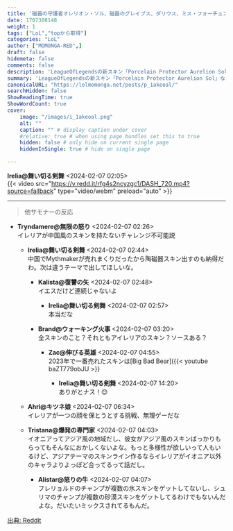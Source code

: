 ```yaml
---
title: '磁器の守護者オレリオン・ソル、磁器のグレイブス、ダリウス、ミス・フォーチュン、イレリア、モルガナ、そしてプレステージ磁器キンドレッド'
date: 1707308148
weight: 1
tags: ["LoL","topから取得"]
categories: "LoL"
author: ["MOMONGA-RED",]
draft: false
hidemeta: false
comments: false
description: 'LeagueOfLegendsの新スキン「Porcelain Protector Aurelion Sol」などが発表され、特にIreliaの中国風テーマのスキンに対するファンの反応と期待が語られています。'
summary: 'LeagueOfLegendsの新スキン「Porcelain Protector Aurelion Sol」などが発表され、特にIreliaの中国風テーマのスキンに対するファンの反応と期待が語られています。'
canonicalURL: "https://lolmomonga.net/posts/p_1akeoal/"
searchHidden: false
ShowReadingTime: true
ShowWordCount: true
cover:
    image: "/images/i_1akeoal.png"
    alt: ""
    caption: "" # display caption under cover
    #relative: true # when using page bundles set this to true
    hidden: false # only hide on current single page
    hiddenInSingle: true # hide on single page

---
```

**Irelia@舞い切る剣舞** <2024-02-07 02:05>  
{{< video src="https://v.redd.it/rfg4s2ncyzgc1/DASH_720.mp4?source=fallback" type="video/webm" preload="auto" >}}
  

---

> 他サモナーの反応  

- **Tryndamere@無限の怒り** <2024-02-07 02:26>   
イレリアが中国風のスキンを持たないチャレンジ不可能説  

  - **Irelia@舞い切る剣舞** <2024-02-07 02:44>   
  中国でMythmakerが売れまくりだったから陶磁器スキン出すのも納得だわ。次は違うテーマで出してほしいな。  

    - **Kalista@復讐の矢** <2024-02-07 02:48>   
    イエスだけど連続じゃないよ  

      - **Irelia@舞い切る剣舞** <2024-02-07 02:57>   
      本当だな  

    - **Brand@ウォーキング火事** <2024-02-07 03:20>   
    全スキンのこと？それともアイレリアのスキン？ソースある？  

      - **Zac@伸びる英雄** <2024-02-07 04:55>   
      2023年で一番売れたスキンは[Big Bad Bear]({{< youtube baZT779obJU >}}  

        - **Irelia@舞い切る剣舞** <2024-02-07 14:20>   
        ありがとナス！😊  

  - **Ahri@キツネ娘** <2024-02-07 06:34>   
  イレリアが一つの顔を保とうとする挑戦、無理ゲーだな  

  - **Tristana@爆発の専門家** <2024-02-07 04:03>   
  イオニアってアジア風の地域だし、彼女がアジア風のスキンばっかりもらってもそんなにおかしくないよな。もっと多様性が欲しいって人もいるけど、アジアテーマのスキンライン作るならイレリアがイオニア以外のキャラよりよっぽど合ってるって話だし。  

    - **Alistar@怒りの牛** <2024-02-07 04:07>   
    フレリョルドのチャンプが複数の氷スキンをゲットしてないし、シュリマのチャンプが複数の砂漠スキンをゲットしてるわけでもないんだよな。だいたいミックスされてるもんだ。  




[出典: Reddit](https://www.reddit.com//r/leagueoflegends/comments/1akeoal/porcelain_protector_aurelion_sol_porcelain_graves/)
